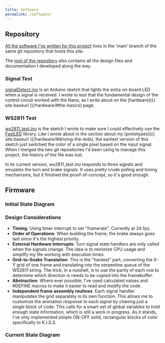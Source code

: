 ```yaml
---
title: Software
permalink: /software/
---
```

## Repository

[All the software I've written for this project](https://github.com/b-buckley/blinker-vest/tree/main/arduino) lives in the 'main' branch of the same git repository that hosts this site.

The [root of the repository](https://github.com/b-buckley/blinker-vest/tree/main) also contains all the design files and documentation I developed along the way.

### Signal Test

[signalDetect.ino](https://github.com/b-buckley/blinker-vest/blob/main/arduino/signalDetect/signalDetect.ino) is an Arduino sketch that lights the extra on-board LED when a signal is received.  I wrote to test that the fundamental design of the control circuit worked with the Nano, as I write about on the [hardware]({{ site.baseurl }}/hardware/#the-basics) page.

### WS2811 Test

[ws2811_test.ino](https://github.com/b-buckley/blinker-vest/blob/main/arduino/ws2811_test/ws2811_test.ino) is the sketch I wrote to make sure I could effectively use the [FastLED](https://fastled.io) library.  Like I wrote about in the section about my [prototypes]({{ site.baseurl }}/hardware/#driving-the-leds), the earliest version of this sketch just switched the color of a single pixel based on the input signal.  When I merged the two git repositories I'd been using to manage this project, the history of the file was lost.

In its current version, ws2811_test.ino responds to three signals and emulates the turn and brake signals.  It uses pretty crude polling and timing mechanisms, but it finished the proof-of-concept, so it's good enough.

## Firmware

### Initial State Diagram

### Design Considerations

* __Timing__: Using timer interrupt to set "framerate".  Currently at 24 fps.
* __Order of Operations__: When building the frame, the brake always goes last since it's the highest priority.
* __External Hardware Interrupts__: Turn signal state handlers are only called when the signals change.  The idea is to minimize CPU usage and simplify my  life working with execution times.
* __Grid-to-Snake Translation__:  This is the "hardest" part, converting the X-Y grid of one frame and translating into the serpentine queue of the WS2811 string.  The trick, in a nutshell, is to use the parity of each row to determine which direction is needs to be copied into the framebuffer.
* __Abstraction__: Where ever possible, I've used calculated values and #DEFINE macros to make it easier to read and modify the code.
* __Independent frame assembly routines__: Each signal handler manipulates the grid separately in its own function.  This allows me to customize the animation response to each signal by chaning just a single block of code.  This calls for a smart set of global variables to hold enough state information, which is still a work in progress.  As it stands, I've only implemented simple ON-OFF solid, rectangular blocks of color specifically to K.I.S.S.

### Current State Diagram
